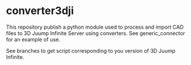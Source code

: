 # converter3dji

This repository publish a python module used to process and import CAD files to 3D Juump Infinite Server using converters. See generic_connector for an example of use.

See branches to get script corresponding to you version of 3D Juump Infinite.
